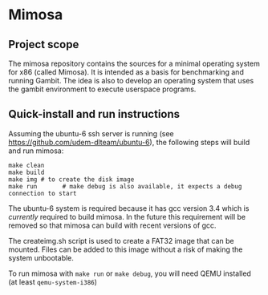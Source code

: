 # Mimosa

## Project scope

The mimosa repository contains the sources for a minimal operating
system for x86 (called Mimosa).  It is intended as a basis for benchmarking and
running Gambit. The idea is also to develop an operating system that uses the gambit environment
to execute userspace programs.

## Quick-install and run instructions

Assuming the ubuntu-6 ssh server is running (see
https://github.com/udem-dlteam/ubuntu-6), the following steps will
build and run mimosa:
    
    make clean
    make build
    make img # to create the disk image
    make run       # make debug is also available, it expects a debug connection to start


The ubuntu-6 system is required because it has gcc version 3.4 which
is *currently* required to build mimosa.  In the future this requirement
will be removed so that mimosa can build with recent versions of gcc.

The createimg.sh script is used to create a FAT32 image that can be mounted. Files can be added
to this image without a risk of making the system unbootable. 

To run mimosa with `make run` or `make debug`, you will need QEMU installed (at least `qemu-system-i386`)
